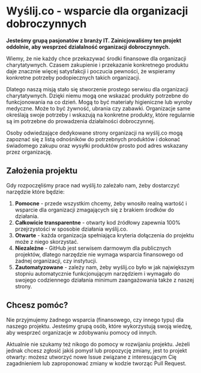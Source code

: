 # Wyślij.co - wsparcie dla organizacji dobroczynnych

**Jesteśmy grupą pasjonatów z branży IT. Zainicjowaliśmy ten projekt oddolnie, aby wesprzeć działalność organizacji dobroczynnych.**

Wiemy, że nie każdy chce przekazywać środki finansowe dla organizacji charytatywnych. Czasem zakupienie i przekazanie konkretnego produktu daje znacznie więcej satysfakcji i poczucia pewności, że wspieramy konkretne potrzeby podopiecznych takich organizacji.

Dlatego naszą misją stało się stworzenie prostego serwisu dla organizacji charytatywnych. Dzięki niemu mogą one wskazać produkty potrzebne do funkcjonowania na co dzień. Mogą to być materiały higieniczne lub wyroby medyczne. Może to być żywność, ubrania czy zabawki. Organizacje same określają swoje potrzeby i wskazują na konkretne produkty, które regularnie są im potrzebne do prowadzenia działalności dobroczynnej. 

Osoby odwiedzające dedykowane strony organizacji na wyślij.co mogą zapoznać się z listą odnośników do potrzebnych produktów i dokonać świadomego zakupu oraz wysyłki produktów prosto pod adres wskazany przez organizację.

## Założenia projektu

Gdy rozpoczęliśmy prace nad wyślij.to zależało nam, żeby dostarczyć narzędzie które będzie:

1. **Pomocne** - przede wszystkim chcemy, żeby wnosiło realną wartość i wsparcie dla organizacji zmagających się z brakiem środków do działania.
1. **Całkowicie transparentne** - otwarty kod źródłowy zapewnia 100% przejrzystości w sposobie działania wyślij.co.
1. **Otwarte** - każda organizacja spełniająca kryteria dołączenia do projektu może z niego skorzystać.
1. **Niezależne** - GitHub jest serwisem darmowym dla publicznych projektów, dlatego narzędzie nie wymaga wsparcia finansowego od żadnej organizacji, czy instytucji.  
1. **Zautomatyzowane** - zależy nam, żeby wyślij.co było w jak największym stopniu automatycznie funkcjonującym narzędziem i wymagało do swojego codziennego działania minimum zaangażowania także z naszej strony.


## Chcesz pomóc?

Nie przyjmujemy żadnego wsparcia (finansowego, czy innego typu) dla naszego projektu. Jesteśmy grupą osób, które wykorzystują swoją wiedzę, aby wesprzeć organizacje w zdobywaniu pomocy od innych.

Aktualnie nie szukamy też nikogo do pomocy w rozwijaniu projektu. Jeżeli jednak chcesz zgłosić jakiś pomysł lub propozycję zmiany, jest to projekt otwarty: możesz utworzyć nowe Issue związane z interesującym Cię zagadnieniem lub zaproponować zmiany w kodzie tworząc Pull Request.